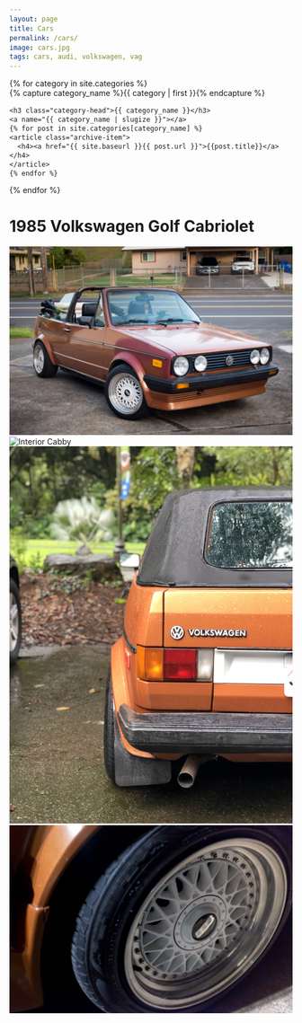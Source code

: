 ```yaml
---
layout: page
title: Cars
permalink: /cars/
image: cars.jpg
tags: cars, audi, volkswagen, vag
---
```


<div id="car-archives">
{% for category in site.categories %}
  <div class="car-archive-group">
    {% capture category_name %}{{ category | first }}{% endcapture %}
    <div id="#{{ category_name | slugize }}"></div>
    <p></p>

    <h3 class="category-head">{{ category_name }}</h3>
    <a name="{{ category_name | slugize }}"></a>
    {% for post in site.categories[category_name] %}
    <article class="archive-item">
      <h4><a href="{{ site.baseurl }}{{ post.url }}">{{post.title}}</a></h4>
    </article>
    {% endfor %}
  </div>
{% endfor %}
</div>

# 1985 Volkswagen Golf Cabriolet
![Cabby](assets/img/driveway1.jpg)
![Interior Cabby](assets/img/cabbyinterior-1.jpg)
![Cabby rear](assets/img/cabby-rear-1.jpg)
![Wheel](assets/img/cabby-gallery-7.jpg)
